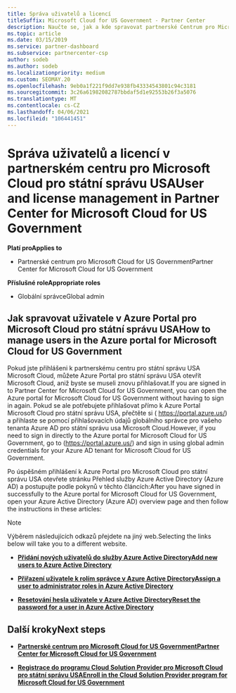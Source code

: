 ```yaml
---
title: Správa uživatelů a licencí
titleSuffix: Microsoft Cloud for US Government - Partner Center
description: Naučte se, jak a kde spravovat partnerské Centrum pro Microsoft Cloud pro státní partnery, zákazníky a licence USA, jakož i resetování hesel.
ms.topic: article
ms.date: 03/15/2019
ms.service: partner-dashboard
ms.subservice: partnercenter-csp
author: sodeb
ms.author: sodeb
ms.localizationpriority: medium
ms.custom: SEOMAY.20
ms.openlocfilehash: 9eb0a1f221f9dd7e938fb43334543801c94c3181
ms.sourcegitcommit: 3c26a61982082787bbdaf5d1e92553b26f3a5076
ms.translationtype: MT
ms.contentlocale: cs-CZ
ms.lasthandoff: 04/06/2021
ms.locfileid: "106441451"
---
```

# <a name="user-and-license-management-in-partner-center-for-microsoft-cloud-for-us-government"></a><span data-ttu-id="d1539-103">Správa uživatelů a licencí v partnerském centru pro Microsoft Cloud pro státní správu USA</span><span class="sxs-lookup"><span data-stu-id="d1539-103">User and license management in Partner Center for Microsoft Cloud for US Government</span></span>

<span data-ttu-id="d1539-104">**Platí pro**</span><span class="sxs-lookup"><span data-stu-id="d1539-104">**Applies to**</span></span>

- <span data-ttu-id="d1539-105">Partnerské centrum pro Microsoft Cloud for US Government</span><span class="sxs-lookup"><span data-stu-id="d1539-105">Partner Center for Microsoft Cloud for US Government</span></span>

<span data-ttu-id="d1539-106">**Příslušné role**</span><span class="sxs-lookup"><span data-stu-id="d1539-106">**Appropriate roles**</span></span>

- <span data-ttu-id="d1539-107">Globální správce</span><span class="sxs-lookup"><span data-stu-id="d1539-107">Global admin</span></span>

## <a name="how-to-manage-users-in-the-azure-portal-for-microsoft-cloud-for-us-government"></a><span data-ttu-id="d1539-108">Jak spravovat uživatele v Azure Portal pro Microsoft Cloud pro státní správu USA</span><span class="sxs-lookup"><span data-stu-id="d1539-108">How to manage users in the Azure portal for Microsoft Cloud for US Government</span></span>

<span data-ttu-id="d1539-109">Pokud jste přihlášeni k partnerskému centru pro státní správu USA Microsoft Cloud, můžete Azure Portal pro státní správu USA otevřít Microsoft Cloud, aniž byste se museli znovu přihlašovat.</span><span class="sxs-lookup"><span data-stu-id="d1539-109">If you are signed in to Partner Center for Microsoft Cloud for US Government, you can open the Azure portal for Microsoft Cloud for US Government without having to sign in again.</span></span> <span data-ttu-id="d1539-110">Pokud se ale potřebujete přihlašovat přímo k Azure Portal Microsoft Cloud pro státní správu USA, přečtěte si ( https://portal.azure.us/) a přihlaste se pomocí přihlašovacích údajů globálního správce pro vašeho tenanta Azure AD pro státní správu usa Microsoft Cloud.</span><span class="sxs-lookup"><span data-stu-id="d1539-110">However, if you need to sign in directly to the Azure portal for Microsoft Cloud for US Government, go to (https://portal.azure.us/) and sign in using global admin credentials for your Azure AD tenant for Microsoft Cloud for US Government.</span></span>

<span data-ttu-id="d1539-111">Po úspěšném přihlášení k Azure Portal pro Microsoft Cloud pro státní správu USA otevřete stránku Přehled služby Azure Active Directory (Azure AD) a postupujte podle pokynů v těchto článcích:</span><span class="sxs-lookup"><span data-stu-id="d1539-111">After you have signed in successfully to the Azure portal for Microsoft Cloud for US Government, open your Azure Active Directory (Azure AD) overview page and then follow the instructions in these articles:</span></span>

> [!NOTE]  
> <span data-ttu-id="d1539-112">Výběrem následujících odkazů přejdete na jiný web.</span><span class="sxs-lookup"><span data-stu-id="d1539-112">Selecting the links below will take you to a different website.</span></span> 

-  [<span data-ttu-id="d1539-113">**Přidání nových uživatelů do služby Azure Active Directory**</span><span class="sxs-lookup"><span data-stu-id="d1539-113">**Add new users to Azure Active Directory**</span></span>](/azure/active-directory/active-directory-users-create-azure-portal)

-  [<span data-ttu-id="d1539-114">**Přiřazení uživatele k rolím správce v Azure Active Directory**</span><span class="sxs-lookup"><span data-stu-id="d1539-114">**Assign a user to administrator roles in Azure Active Directory**</span></span>](/azure/active-directory/active-directory-users-assign-role-azure-portal)

-  [<span data-ttu-id="d1539-115">**Resetování hesla uživatele v Azure Active Directory**</span><span class="sxs-lookup"><span data-stu-id="d1539-115">**Reset the password for a user in Azure Active Directory**</span></span>](/azure/active-directory/active-directory-users-reset-password-azure-portal)

## <a name="next-steps"></a><span data-ttu-id="d1539-116">Další kroky</span><span class="sxs-lookup"><span data-stu-id="d1539-116">Next steps</span></span>

-  [<span data-ttu-id="d1539-117">**Partnerské centrum pro Microsoft Cloud for US Government**</span><span class="sxs-lookup"><span data-stu-id="d1539-117">**Partner Center for Microsoft Cloud for US Government**</span></span>](partner-center-for-microsoft-us-govt-cloud.md)

-  [<span data-ttu-id="d1539-118">**Registrace do programu Cloud Solution Provider pro Microsoft Cloud pro státní správu USA**</span><span class="sxs-lookup"><span data-stu-id="d1539-118">**Enroll in the Cloud Solution Provider program for Microsoft Cloud for US Government**</span></span>](enroll-in-csp-for-microsoft-us-govt-cloud.md)